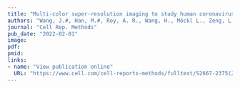 ```yaml
---
title: "Multi-color super-resolution imaging to study human coronavirus RNA during cellular infection"
authors: "Wang, J.#, Han, M.#, Roy, A. R., Wang, H., Möckl L., Zeng, L., Moerner, W. E., Qi, L. S. (#co-first author)"
journal: "Cell Rep. Methods"
pub_date: "2022-02-01"
image:
pdf:
pmid:
links:
- name: "View publication online"
  URL: "https://www.cell.com/cell-reports-methods/fulltext/S2667-2375(22)00022-4?_returnURL=https%3A%2F%2Flinkinghub.elsevier.com%2Fretrieve%2Fpii%2FS2667237522000224%3Fshowall%3Dtrue"
---
```

